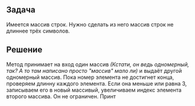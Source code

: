 ## Задача 
Имеется массив строк. Нужно сделать из него массив строк не длиннее трёх символов.

## Решение

Метод принимает на вход один массив _(Кстати, он ведь одномерный, так? А то там написано просто "массив" мало ли)_ и выдаёт другой одномерный массив. Пока номер элемента не достигнет конца, проверяем длинну каждого элемента. Если она меньше или равна 3, записываем его в новый массивый, увеличиваем индекс элемента второго массива. Он не ограничен.
Принт

